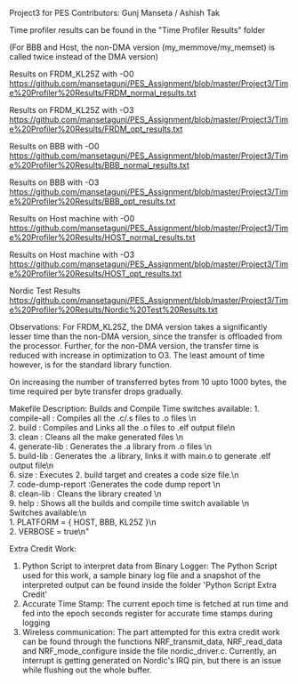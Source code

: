 Project3 for PES
Contributors: Gunj Manseta / Ashish Tak

Time profiler results can be found in the "Time Profiler Results" folder

(For BBB and Host, the non-DMA version (my_memmove/my_memset) is called twice instead of the DMA version)

Results on FRDM_KL25Z with -O0
https://github.com/mansetagunj/PES_Assignment/blob/master/Project3/Time%20Profiler%20Results/FRDM_normal_results.txt

Results on FRDM_KL25Z with -O3
https://github.com/mansetagunj/PES_Assignment/blob/master/Project3/Time%20Profiler%20Results/FRDM_opt_results.txt

Results on BBB with -O0
https://github.com/mansetagunj/PES_Assignment/blob/master/Project3/Time%20Profiler%20Results/BBB_normal_results.txt

Results on  BBB with -O3
https://github.com/mansetagunj/PES_Assignment/blob/master/Project3/Time%20Profiler%20Results/BBB_opt_results.txt

Results on Host machine with -O0
https://github.com/mansetagunj/PES_Assignment/blob/master/Project3/Time%20Profiler%20Results/HOST_normal_results.txt

Results on Host machine with -O3
https://github.com/mansetagunj/PES_Assignment/blob/master/Project3/Time%20Profiler%20Results/HOST_opt_results.txt

Nordic Test Results
https://github.com/mansetagunj/PES_Assignment/blob/master/Project3/Time%20Profiler%20Results/Nordic%20Test%20Results.txt

Observations:
For FRDM_KL25Z, the DMA version takes a significantly lesser time than the non-DMA version, since the transfer is offloaded from the processor. Further, for the non-DMA version, the transfer time is reduced with increase in optimization to O3. The least amount of time however, is for the standard library function.

On increasing the number of transferred bytes from 10 upto 1000 bytes, the time required per byte transfer drops gradually.

Makefile Description:
Builds and Compile Time switches available:
		1. compile-all 	: Compiles all the .c/.s files to .o files \n\
		2. build	: Compiles and Links all the .o files to .elf output file\n \
		3. clean	: Cleans all the make generated files \n\
		4. generate-lib	: Generates the .a library from .o files \n\
		5. build-lib	: Generates the .a library, links it with main.o to generate .elf output file\n \
		6. size		: Executes 2. build target and creates a code size file.\n \
		7. code-dump-report	:Generates the code dump report \n \
		8. clean-lib	: Cleans the library created \n \
		9. help		: Shows all the builds and compile time switch available \n \
		Switches available:\n\
		1. PLATFORM = { HOST, BBB, KL25Z }\n \
		2. VERBOSE  = true\n"


Extra Credit Work:
1. Python Script to interpret data from Binary Logger: The Python Script used for this work, a sample binary log file and a snapshot of the interpreted output can be found inside the folder 'Python Script Extra Credit'
2. Accurate Time Stamp: The current epoch time is fetched at run time and fed into the epoch seconds register for accurate time stamps during logging
3. Wireless communication: The part attempted for this extra credit work can be found through the functions NRF_transmit_data, NRF_read_data and NRF_mode_configure inside the file nordic_driver.c. Currently, an interrupt is getting generated on Nordic's IRQ pin, but there is an issue while flushing out the whole buffer.
